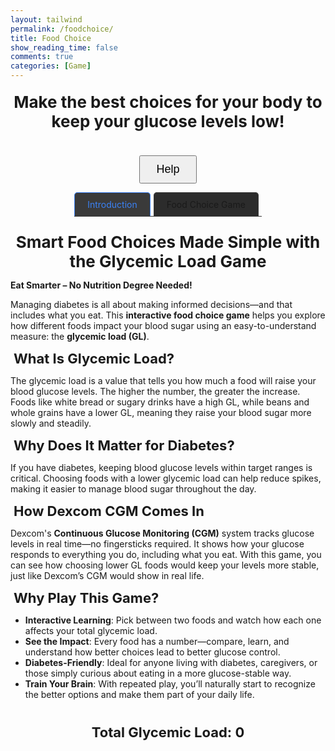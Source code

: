```yaml
---
layout: tailwind
permalink: /foodchoice/
title: Food Choice
show_reading_time: false
comments: true
categories: [Game]
---
```

<style>
h1 {
    font-size: 30px;
}

h2 {
    font-size: 26px;
    font-weight: bold;
    margin: 5px;
    text-align: center;
}

h3 {
    font-size: 22px;
    margin: 5px;
    /*color: #000000;*/
}
.container {
    position: relative;
    display: flex;
    flex-direction: column;
    align-items: center;
    justify-content: center;
}

.foodchoice-tabs {
    display: flex;
    margin-bottom: 20px;
    border-bottom: 1px solid #3a3a3a;
  }
  
  .foodchoice-tab {
    padding: 10px 20px;
    cursor: pointer;
    background: #2c2c2c;
    border: 1px solid #3a3a3a;
    border-bottom: none;
    border-radius: 5px 5px 0 0;
    margin-right: 5px;
  }
  
  .foodchoice-tab.active {
    background: #3a3a3a;
    border-color: #3b82f6;
    color: #3b82f6;
  }
  
  .foodchoice-content {
    display: none;
  }
  
  .foodchoice-content.active {
    display: block;
  }

.overlay {
    position: fixed;
    top: 0;
    left: 0;
    width: 100vw;
    height: 100vh;
    background-color: #66D7D1;
    z-index: 9999;
    display: flex;
    justify-content: center;
    align-items: center;
}
.help-box {
    max-width: 900px;
    padding: 30px;
    background: transparent;
    color: #000;
    text-align: center;
}
.help {
    position: absolute;
    top: 0;
    left: 0;
    width: 100%;
    background-color:rgb(131, 210, 105)/* #66D7D1*/;
    z-index: 10;
    padding: 20px 40px;
    box-sizing: border-box;
    border: 2px solid transparent;
    border-radius: 10px;
    display: none;
}

.help-instructions {
    font-size: 24px;
    text-align: center;
}
.help p {
    color:#000000;
}
.help-btn {
    margin-top: 20px;
    padding: 10px 25px;
    font-size: 18px;
    display: block;
    margin-left: auto;
    margin-right: auto;
}

.popup-overlay {
  position: fixed;
  top: 0;
  left: 0;
  width: 100%;
  height: 100%;
  background-color: rgb(0,0,0);
  display: flex;
  align-items: center;
  justify-content: center;
  z-index: 5;
}

.popup-content {
  background: #58A618;
  padding: 2rem;
  border-radius: 10px;
  text-align: center;
  max-width: 400px;
  width: 90%;
}

.popup-content p {
    color: black;
}

#close-popup {
  margin-top: 1rem;
  padding: 0.5rem 1rem;
  background-color: #007bff;
  color: white;
  border: none;
  border-radius: 5px;
  cursor: pointer;
}

.card-container {
    display: flex;
    justify-content: center;
    gap: 20px;
    margin-top: 20px;
    position: relative;
}
.food-card {
    width: 300px;
    height: 300px;
    border: 2px solid transparent;
    border-radius: 10px;
    background-color: #58A618;
    /*background-color: #f3f3f3;*/
    display: flex;
    flex-direction: column;
    align-items: center;
    justify-content: flex-start;
    transition: transform 0.3s ease;
    padding: 10px;
    cursor: pointer;
}
.food-card img {
    display: block;
    width: 200px;
    height: 200px;
    justify-content: center;
}
.food-card div {
    display: flex;
    flex-direction: column;
    align-items: center;
    text-align: center;
    margin-top: 10px;
}
.food-card:nth-child(odd):hover {
  transform: rotate(-2deg);
}
/* evens are right */
.food-card:nth-child(even):hover {
  transform: rotate(2deg);
}
.food-card:first-child {
    margin-right: 300px;
}

/* Tooltip container */
.tooltip {
    display: inline-block;
    position: absolute;
    max-width: 400px;
    overflow-wrap: normal;
    bottom: -45px;
    left: 50%;
    transform: translateX(-50%);
    background-color:rgba(70, 128, 23, 0.71);
    color: #fff;
    padding: 8px 12px;
    border-radius: 6px;
    font-size: 14px;
    /*white-space: nowrap;*/
    opacity: 0;
    transition: opacity 0.3s;
    z-index: 1;
    pointer-events: none;
}

/* Arrow */
.tooltip::after {
    top: -6px;
    left: 50%;
    border-color: transparent transparent #333 transparent;
    content: " ";
    position: absolute;
    bottom: 100%;
    left: 50%;
    margin-left: -5px;
    border-width: 5px;
    border-style: solid;
}

/* Show tooltip on hover */
.food-card:hover .tooltip {
    opacity: 1;
}
</style>

<div class="container">

<h2 style="text-align: center;">Make the best choices for your body to keep your glucose levels low!</h2>

<button class="help-btn toggle-help-btn">Help</button>

<div class="foodchoice-tabs">
  <div class="foodchoice-tab active" data-tab="introduction">Introduction</div>
  <div class="foodchoice-tab" data-tab="food-choice">Food Choice Game</div>
</div>

<div class="foodchoice-content active" id="introduction">
    <div class="introduction-bar">
      <h2>Smart Food Choices Made Simple with the Glycemic Load Game</h2>
    <p><strong>Eat Smarter – No Nutrition Degree Needed!</strong></p>
    <p>Managing diabetes is all about making informed decisions—and that includes what you eat. This <strong>interactive food choice game</strong> helps you explore how different foods impact your blood sugar using an easy-to-understand measure: the <strong>glycemic load (GL)</strong>.</p>
    <h3>What Is Glycemic Load?</h3>
    <p>The glycemic load is a value that tells you how much a food will raise your blood glucose levels. The higher the number, the greater the increase. Foods like white bread or sugary drinks have a high GL, while beans and whole grains have a lower GL, meaning they raise your blood sugar more slowly and steadily.</p>
    <h3>Why Does It Matter for Diabetes?</h3>
    <p>If you have diabetes, keeping blood glucose levels within target ranges is critical. Choosing foods with a lower glycemic load can help reduce spikes, making it easier to manage blood sugar throughout the day.</p>
    <h3>How Dexcom CGM Comes In</h3>
    <p>Dexcom's <strong>Continuous Glucose Monitoring (CGM)</strong> system tracks glucose levels in real time—no fingersticks required. It shows how your glucose responds to everything you do, including what you eat. With this game, you can see how choosing lower GL foods would keep your levels more stable, just like Dexcom’s CGM would show in real life.</p>
    <h3>Why Play This Game?</h3>
    <ul>
      <li><strong>Interactive Learning</strong>: Pick between two foods and watch how each one affects your total glycemic load.</li>
      <li><strong>See the Impact</strong>: Every food has a number—compare, learn, and understand how better choices lead to better glucose control.</li>
      <li><strong>Diabetes-Friendly</strong>: Ideal for anyone living with diabetes, caregivers, or those simply curious about eating in a more glucose-stable way.</li>
      <li><strong>Train Your Brain</strong>: With repeated play, you’ll naturally start to recognize the better options and make them part of your daily life.</li>
    </ul>
  </div>
</div>


<div class="help" id="help">
    <p class="help-instructions"><strong>Background</strong></p>
    <p>Dexcom's continuous glucose monitoring technology tracks glucose (sugar) levels in the blood. This value can change throughout the day based on different factors, including the food you eat! Foods with more carbs will affect blood glucose more. <strong>Glycemic load</strong> is a value that estimates how much a food will cause glucose levels to rise—the higher the value, the greater the climb. It is calculated by multiplying grams of carbohydrate in food by the its glycemic index (a measure of how fast a food will cause blood glucose to increase) and  dividing by 100.</p>
    <br>
    <p class="help-instructions"><strong>Instructions</strong></p>
    <p>You will be presented with a choice of two foods. Hover over the food to see additional info to help guide your decision. When selecting an option, make sure to watch the glycemic load and make choices that will keep it low to manage diabetes!</p>
    <button class="help-btn toggle-help-btn">OK</button>
</div>

<div id="gl-popup" style="display: none;" class="popup-overlay">
  <div class="popup-content">
    <div id="gl-info"></div>
    <button id="close-popup">OK</button>
  </div>
</div>

<div class="foodchoice-content active" id="food-choice">
    <div class="game-section">
      <div class="game-panel">
        <div class="card-container" id="card-container"></div>
        <h3 style="text-align: center;">Total Glycemic Load: <span id="total-gl">0</span></h3>
        </div></div>
</div>


<script type="module">
import { pythonURI, fetchOptions } from '{{ site.baseurl }}/assets/js/api/config.js';

function toggleHelp() {
    const helpBox = document.getElementById("help");
    if (helpBox.style.display === 'none') {
        helpBox.style.display = 'block';
    } else {
        helpBox.style.display = 'none';
    }
}

document.querySelectorAll('.toggle-help-btn').forEach(btn => {
    btn.addEventListener('click', toggleHelp);
});

document.querySelectorAll('.foodchoice-tab').forEach(tab => {
      tab.addEventListener('click', () => {
        document.querySelectorAll('.foodchoice-tab').forEach(t => t.classList.remove('active'));
        tab.classList.add('active');
        
        const tabId = tab.dataset.tab;
        document.querySelectorAll('.foodchoice-content').forEach(content => {
          content.classList.remove('active');
        });
        document.getElementById(tabId).classList.add('active');
      });
    });

let totalGL = 0;
let currentPairNumber = 1;

function roundToTwoDecimals(value) {
    return Math.round(value * 100) / 100;
}

async function fetchFoodPair(pairNumber) {
    let response = await fetch(`${pythonURI}/api/foodchoice?number=${pairNumber}`);
    let data = await response.json();
    if (data.length === 0) {
        document.getElementById("card-container").innerHTML = "<h1 style='text-align:center;'>Good job making healthy choices!</h1>";
        return;
    }
    displayFoodPair(data);
}

// Close popup on button click
document.getElementById("close-popup").addEventListener("click", () => {
    document.getElementById("gl-popup").style.display = "none";
});

function checkFoodChoice(selectedFood, otherFood) {
    const selectedGL = selectedFood.glycemic_load;
    const otherGL = otherFood.glycemic_load;

    if (selectedGL < otherGL) {
        return "Good choice!"
    } else if (selectedGL > otherGL) {
        return "There was a better choice for you."
    } else {
        return "Both choices were good here";
    }
}

async function showGlycemicLoad(pairNumber, selectedFood, otherFood) {
    try {
        const response = await fetch(`${pythonURI}/api/foodchoice?number=${pairNumber}`);
        const data = await response.json();
        if (!Array.isArray(data) || data.length === 0) {
            alert("No glycemic load data available.");
            return;
        }

        const message = checkFoodChoice(selectedFood, otherFood);

        const messageBox = `<h1><strong>${message}</strong></h1>`
        
        const glInfo = data.map(food => 
        `<p><strong>${food.food} Glycemic Index</strong>: ${food.glycemic_load}</p>`
        ).join("");
        document.getElementById("gl-info").append(messageBox)
        document.getElementById("gl-info").innerHTML = messageBox + '\n' + glInfo;

        // Show the popup
        const popup = document.getElementById("gl-popup");
        popup.style.display = "flex";

    } catch (error) {
        console.error("Failed to fetch glycemic load data:", error);
        alert("Error fetching glycemic load.");
    }
}


async function displayFoodPair(pair) {
    let container = document.getElementById("card-container");
    container.innerHTML = "";

    pair.forEach(async food => {
        let foodCard = document.createElement("div");
        foodCard.classList.add("food-card");
        foodCard.setAttribute("data-glycemic", food.glycemic_load);
        foodCard.setAttribute("data-id", food.id);
        let imgSrc = food.image ? `{{site.baseurl}}/${food.image}` : 'default-image.jpg';

        foodCard.innerHTML = `
            <img src="${imgSrc}" alt="${food.food}">
            <div>
                <span style="color: black">${food.food}</span>
            </div>
            <div class="tooltip" id="${food.id}">Loading info...</div>
        `;

        container.appendChild(foodCard);

        try {
            const response = await fetch(new URL(`${pythonURI}/api/foodchoice/info/${food.id}`), fetchOptions);
            if (!response.ok) {
                document.getElementById(`${food.id}`).textContent = "Info not available";
                throw new Error('Failed to fetch info: ' + response.statusText);
            }
            const data = await response.json();
            document.getElementById(`${food.id}`).textContent = data.info;
        } catch (error) {
            console.error(error);
        }

        foodCard.onclick = () => {
            totalGL = roundToTwoDecimals(totalGL + food.glycemic_load);
            document.getElementById("total-gl").textContent = totalGL;

            const selectedFood = food;
            const otherFood = pair.find(f => f !== food);
            const message = checkFoodChoice(selectedFood, otherFood);
            showGlycemicLoad(currentPairNumber, selectedFood, otherFood);
            currentPairNumber++;
            fetchFoodPair(currentPairNumber);
        };
    });
}

fetchFoodPair(currentPairNumber);
</script>